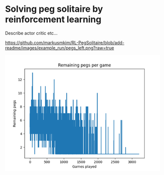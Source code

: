 # Solving peg solitaire by reinforcement learning 

Describe actor critic etc...


https://github.com/markusmkim/RL-PegSolitaire/blob/add-readme/images/example_run/pegs_left.png?raw=true

![GitHub Logo](/images/example_run/pegs_left.png)
